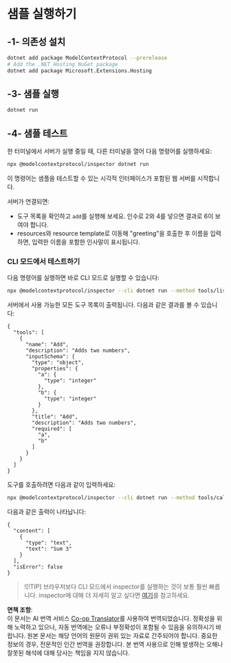 <!--
CO_OP_TRANSLATOR_METADATA:
{
  "original_hash": "d1954cd45a2563dfea43bfe48cccb0c8",
  "translation_date": "2025-05-16T15:11:29+00:00",
  "source_file": "03-GettingStarted/01-first-server/solution/dotnet/README.md",
  "language_code": "ko"
}
-->
# 샘플 실행하기

## -1- 의존성 설치

```bash
dotnet add package ModelContextProtocol --prerelease
# Add the .NET Hosting NuGet package
dotnet add package Microsoft.Extensions.Hosting
```

## -3- 샘플 실행

```bash
dotnet run
```

## -4- 샘플 테스트

한 터미널에서 서버가 실행 중일 때, 다른 터미널을 열어 다음 명령어를 실행하세요:

```bash
npx @modelcontextprotocol/inspector dotnet run
```

이 명령어는 샘플을 테스트할 수 있는 시각적 인터페이스가 포함된 웹 서버를 시작합니다.

서버가 연결되면:

- 도구 목록을 확인하고 `add`를 실행해 보세요. 인수로 2와 4를 넣으면 결과로 6이 보여야 합니다.
- resources와 resource template로 이동해 "greeting"을 호출한 후 이름을 입력하면, 입력한 이름을 포함한 인사말이 표시됩니다.

### CLI 모드에서 테스트하기

다음 명령어를 실행하면 바로 CLI 모드로 실행할 수 있습니다:

```bash
npx @modelcontextprotocol/inspector --cli dotnet run --method tools/list
```

서버에서 사용 가능한 모든 도구 목록이 출력됩니다. 다음과 같은 결과를 볼 수 있습니다:

```text
{
  "tools": [
    {
      "name": "Add",
      "description": "Adds two numbers",
      "inputSchema": {
        "type": "object",
        "properties": {
          "a": {
            "type": "integer"
          },
          "b": {
            "type": "integer"
          }
        },
        "title": "Add",
        "description": "Adds two numbers",
        "required": [
          "a",
          "b"
        ]
      }
    }
  ]
}
```

도구를 호출하려면 다음과 같이 입력하세요:

```bash
npx @modelcontextprotocol/inspector --cli dotnet run --method tools/call --tool-name Add --tool-arg a=1 --tool-arg b=2
```

다음과 같은 출력이 나타납니다:

```text
{
  "content": [
    {
      "type": "text",
      "text": "Sum 3"
    }
  ],
  "isError": false
}
```

> ![!TIP]
> 브라우저보다 CLI 모드에서 inspector를 실행하는 것이 보통 훨씬 빠릅니다.
> inspector에 대해 더 자세히 알고 싶다면 [여기](https://github.com/modelcontextprotocol/inspector)를 참고하세요.

**면책 조항**:  
이 문서는 AI 번역 서비스 [Co-op Translator](https://github.com/Azure/co-op-translator)를 사용하여 번역되었습니다. 정확성을 위해 노력하고 있으나, 자동 번역에는 오류나 부정확성이 포함될 수 있음을 유의하시기 바랍니다. 원본 문서는 해당 언어의 원문이 권위 있는 자료로 간주되어야 합니다. 중요한 정보의 경우, 전문적인 인간 번역을 권장합니다. 본 번역 사용으로 인해 발생하는 오해나 잘못된 해석에 대해 당사는 책임을 지지 않습니다.